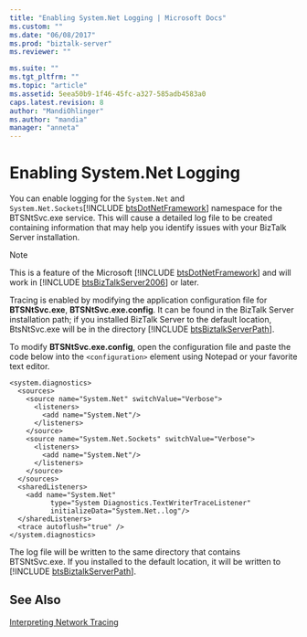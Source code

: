 ```yaml
---
title: "Enabling System.Net Logging | Microsoft Docs"
ms.custom: ""
ms.date: "06/08/2017"
ms.prod: "biztalk-server"
ms.reviewer: ""

ms.suite: ""
ms.tgt_pltfrm: ""
ms.topic: "article"
ms.assetid: 5eea50b9-1f46-45fc-a327-585adb4583a0
caps.latest.revision: 8
author: "MandiOhlinger"
ms.author: "mandia"
manager: "anneta"
---
```

# Enabling System.Net Logging
You can enable logging for the `System.Net` and `System.Net.Sockets`[!INCLUDE [btsDotNetFramework](../includes/btsdotnetframework-md.md)] namespace for the BTSNtSvc.exe service. This will cause a detailed log file to be created containing information that may help you identify issues with your BizTalk Server installation.  
  
> [!NOTE]
>  This is a feature of the Microsoft [!INCLUDE [btsDotNetFramework](../includes/btsdotnetframework-md.md)] and will work in [!INCLUDE [btsBizTalkServer2006](../includes/btsbiztalkserver2006-md.md)] or later.  
  
 Tracing is enabled by modifying the application configuration file for <strong>BTSNtSvc.exe</strong>,  <strong>BTSNtSvc.exe.config</strong>. It can be found in the BizTalk Server installation path; if you installed BizTalk Server to the default location, BtsNtSvc.exe will be in the directory [!INCLUDE [btsBiztalkServerPath](../includes/btsbiztalkserverpath-md.md)].  
  
 To modify **BTSNtSvc.exe.config**, open the configuration file and paste the code below into the `<configuration>` element using Notepad or your favorite text editor.  
  
```  
<system.diagnostics>  
  <sources>  
    <source name="System.Net" switchValue="Verbose">  
      <listeners>  
        <add name="System.Net"/>  
      </listeners>  
    </source>  
    <source name="System.Net.Sockets" switchValue="Verbose">  
      <listeners>  
        <add name="System.Net"/>  
      </listeners>  
    </source>  
  </sources>  
  <sharedListeners>  
    <add name="System.Net"  
          type="System Diagnostics.TextWriterTraceListener"  
          initializeData="System.Net..log"/>  
  </sharedListeners>  
  <trace autoflush="true" />  
</system.diagnostics>  
```  
  
 The log file will be written to the same directory that contains BTSNtSvc.exe. If you installed to the default location, it will be written to [!INCLUDE [btsBiztalkServerPath](../includes/btsbiztalkserverpath-md.md)].  
  
## See Also  
 [Interpreting Network Tracing](http://go.microsoft.com/fwlink/?LinkId=78679)
